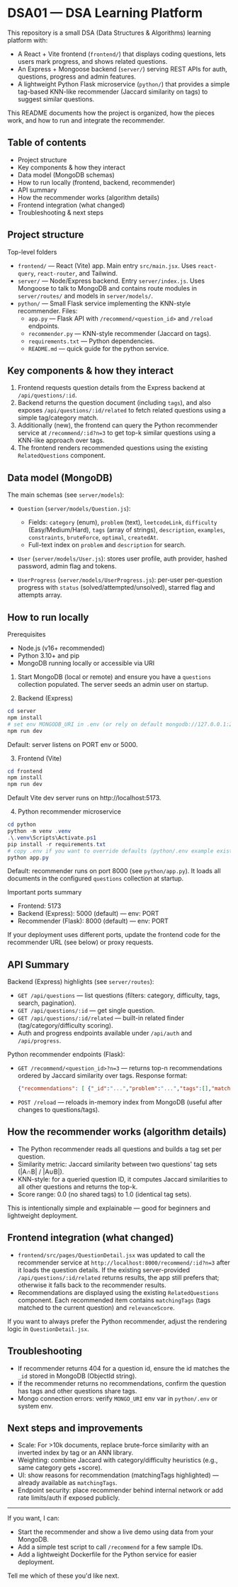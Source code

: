 # DSA01 — DSA Learning Platform

This repository is a small DSA (Data Structures & Algorithms) learning platform with:

- A React + Vite frontend (`frontend/`) that displays coding questions, lets users mark progress, and shows related questions.
- An Express + Mongoose backend (`server/`) serving REST APIs for auth, questions, progress and admin features.
- A lightweight Python Flask microservice (`python/`) that provides a simple tag-based KNN-like recommender (Jaccard similarity on tags) to suggest similar questions.

This README documents how the project is organized, how the pieces work, and how to run and integrate the recommender.

## Table of contents

- Project structure
- Key components & how they interact
- Data model (MongoDB schemas)
- How to run locally (frontend, backend, recommender)
- API summary
- How the recommender works (algorithm details)
- Frontend integration (what changed)
- Troubleshooting & next steps

## Project structure

Top-level folders

- `frontend/` — React (Vite) app. Main entry `src/main.jsx`. Uses `react-query`, `react-router`, and Tailwind.
- `server/` — Node/Express backend. Entry `server/index.js`. Uses Mongoose to talk to MongoDB and contains route modules in `server/routes/` and models in `server/models/`.
- `python/` — Small Flask service implementing the KNN-style recommender. Files:
  - `app.py` — Flask API with `/recommend/<question_id>` and `/reload` endpoints.
  - `recommender.py` — KNN-style recommender (Jaccard on tags).
  - `requirements.txt` — Python dependencies.
  - `README.md` — quick guide for the python service.

## Key components & how they interact

1. Frontend requests question details from the Express backend at `/api/questions/:id`.
2. Backend returns the question document (including `tags`), and also exposes `/api/questions/:id/related` to fetch related questions using a simple tag/category match.
3. Additionally (new), the frontend can query the Python recommender service at `/recommend/:id?n=3` to get top-k similar questions using a KNN-like approach over tags.
4. The frontend renders recommended questions using the existing `RelatedQuestions` component.

## Data model (MongoDB)

The main schemas (see `server/models`):

- `Question` (`server/models/Question.js`):

  - Fields: `category` (enum), `problem` (text), `leetcodeLink`, `difficulty` (Easy/Medium/Hard), `tags` (array of strings), `description`, `examples`, `constraints`, `bruteForce`, `optimal`, `createdAt`.
  - Full-text index on `problem` and `description` for search.

- `User` (`server/models/User.js`): stores user profile, auth provider, hashed password, admin flag and tokens.

- `UserProgress` (`server/models/UserProgress.js`): per-user per-question progress with `status` (solved/attempted/unsolved), starred flag and attempts array.

## How to run locally

Prerequisites

- Node.js (v16+ recommended)
- Python 3.10+ and pip
- MongoDB running locally or accessible via URI

1. Start MongoDB (local or remote) and ensure you have a `questions` collection populated. The server seeds an admin user on startup.

2. Backend (Express)

```powershell
cd server
npm install
# set env MONGODB_URI in .env (or rely on default mongodb://127.0.0.1:27017/dsa01)
npm run dev
```

Default: server listens on PORT env or 5000.

3. Frontend (Vite)

```powershell
cd frontend
npm install
npm run dev
```

Default Vite dev server runs on http://localhost:5173.

4. Python recommender microservice

```powershell
cd python
python -m venv .venv
.\.venv\Scripts\Activate.ps1
pip install -r requirements.txt
# copy .env if you want to override defaults (python/.env example exists inside python/)
python app.py
```

Default: recommender runs on port 8000 (see `python/app.py`). It loads all documents in the configured `questions` collection at startup.

Important ports summary

- Frontend: 5173
- Backend (Express): 5000 (default) — env: PORT
- Recommender (Flask): 8000 (default) — env: PORT

If your deployment uses different ports, update the frontend code for the recommender URL (see below) or proxy requests.

## API Summary

Backend (Express) highlights (see `server/routes`):

- `GET /api/questions` — list questions (filters: category, difficulty, tags, search, pagination).
- `GET /api/questions/:id` — get single question.
- `GET /api/questions/:id/related` — built-in related finder (tag/category/difficulty scoring).
- Auth and progress endpoints available under `/api/auth` and `/api/progress`.

Python recommender endpoints (Flask):

- `GET /recommend/<question_id>?n=3` — returns top-n recommendations ordered by Jaccard similarity over tags.
  Response format:
  ```json
  {"recommendations": [ {"_id":"...","problem":"...","tags":[],"matchingTags":[],"difficulty":"...","category":"...","relevanceScore":0.5}, ... ] }
  ```
- `POST /reload` — reloads in-memory index from MongoDB (useful after changes to questions/tags).

## How the recommender works (algorithm details)

- The Python recommender reads all questions and builds a tag set per question.
- Similarity metric: Jaccard similarity between two questions' tag sets (|A∩B| / |A∪B|).
- KNN-style: for a queried question ID, it computes Jaccard similarities to all other questions and returns the top-k.
- Score range: 0.0 (no shared tags) to 1.0 (identical tag sets).

This is intentionally simple and explainable — good for beginners and lightweight deployment.

## Frontend integration (what changed)

- `frontend/src/pages/QuestionDetail.jsx` was updated to call the recommender service at `http://localhost:8000/recommend/:id?n=3` after it loads the question details. If the existing server-provided `/api/questions/:id/related` returns results, the app still prefers that; otherwise it falls back to the recommender results.
- Recommendations are displayed using the existing `RelatedQuestions` component. Each recommended item contains `matchingTags` (tags matched to the current question) and `relevanceScore`.

If you want to always prefer the Python recommender, adjust the rendering logic in `QuestionDetail.jsx`.

## Troubleshooting

- If recommender returns 404 for a question id, ensure the id matches the `_id` stored in MongoDB (ObjectId string).
- If the recommender returns no recommendations, confirm the question has tags and other questions share tags.
- Mongo connection errors: verify `MONGO_URI` env var in `python/.env` or system env.

## Next steps and improvements

- Scale: For >10k documents, replace brute-force similarity with an inverted index by tag or an ANN library.
- Weighting: combine Jaccard with category/difficulty heuristics (e.g., same category gets +score).
- UI: show reasons for recommendation (matchingTags highlighted) — already available as `matchingTags`.
- Endpoint security: place recommender behind internal network or add rate limits/auth if exposed publicly.

---

If you want, I can:

- Start the recommender and show a live demo using data from your MongoDB.
- Add a simple test script to call `/recommend` for a few sample IDs.
- Add a lightweight Dockerfile for the Python service for easier deployment.

Tell me which of these you'd like next.
